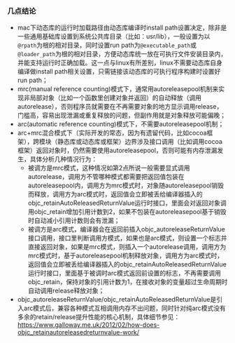 ### 几点结论
- mac下动态库的运行时加载路径由动态库编译时install path设置决定，除非是一些通用基础库设置到系统公共库目录（比如：usr/lib），一般设置为以`@rpath`为根的相对目录，同时设置run path为`@executable_path`或`@loader_path`为根的相对目录，方便动态库统一放在可执行文件安装目录内，并能支持运行时正确加载。这一点与linux有所差别，linux不需要动态库自身编译做install path相关设置，只需链接该动态库的可执行程序构建时设置好run path；
- mrc(manual reference counting)模式下，通常用autoreleasepool机制来实现非局部对象（比如一个函数里创建对象并返回）的自动释放（调用autorelease），否则程序员就需要在不再需要对象的地方显示调用release，门槛高，容易出现泄漏或重复释放的问题，但副作用就是对象释放可能偏晚；
- arc(automatic reference counting)模式下，不需要autoreleasepool机制；
- arc+mrc混合模式下（实际开发的常态，因为有遗留代码，比如cocoa框架），跨模块（静态库或动态库或框架）边界涉及接口调用（比如调用cocoa框架）返回对象时，仍然需要使用autoreleasepool，否则可能有内存泄漏发生，具体分析几种情况行为：
  - 被调方是mrc模式，这种情况如第2点所说一般需要显式调用autorelease，调用方不管哪种模式都需要把返回值包装在autoreleasepool内，调用方为mrc模式时，对象随autoreleasepool销毁而释放，调用方为arc模式时，返回值会立即被丢给编译器插入的objc_retainAutoReleasedReturnValue运行时接口，里面会对返回对象调用objc_retain增加引用计数到2，如果不包装在autoreleasepool基于销毁时自动减小引用计数则会有泄漏；
  - 被调方是arc模式，编译器会在返回前插入objc_autoreleaseReturnValue接口调用，接口里判断调用方模式，如果也是arc模式，则设置一个标志并直接返回对象，如果是mrc模式，则插入一个autorelease调用，调用方为mrc模式时，基于autoreleasepool机制释放对象，调用方为arc模式时，返回值会立即被丢给编译器插入的objc_retainAutoReleasedReturnValue运行时接口，里面基于被调时arc模式返回前设置的标志，不再需要调用objc_retain，保持对象的引用计数为1，在接收对象的变量超过生命周期时自动调用release释放对象；
- objc_autoreleaseReturnValue/objc_retainAutoReleasedReturnValue是引入arc模式后，兼容各种模式互相调用内存不出问题，同时针对纯arc模式没有多余的retain/release提升性能的核心机制，具体细节参见：https://www.galloway.me.uk/2012/02/how-does-objc_retainautoreleasedreturnvalue-work/
